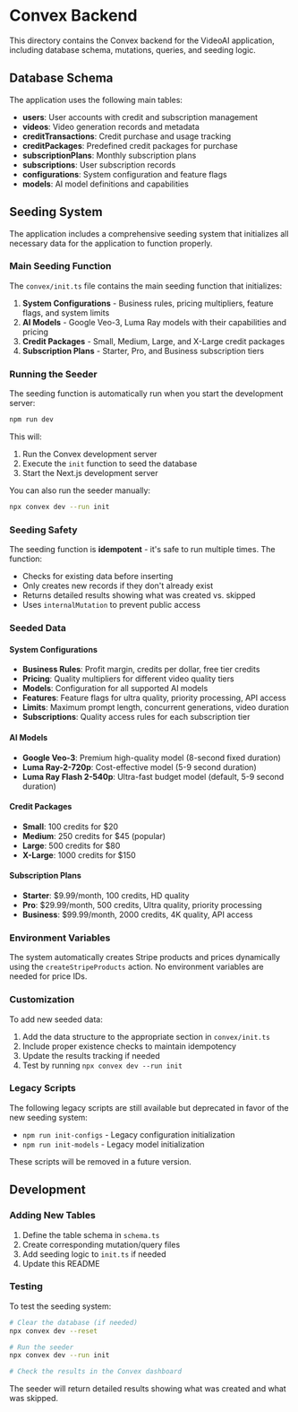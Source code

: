 # Convex Backend

This directory contains the Convex backend for the VideoAI application, including database schema, mutations, queries, and seeding logic.

## Database Schema

The application uses the following main tables:

- **users**: User accounts with credit and subscription management
- **videos**: Video generation records and metadata
- **creditTransactions**: Credit purchase and usage tracking
- **creditPackages**: Predefined credit packages for purchase
- **subscriptionPlans**: Monthly subscription plans
- **subscriptions**: User subscription records
- **configurations**: System configuration and feature flags
- **models**: AI model definitions and capabilities

## Seeding System

The application includes a comprehensive seeding system that initializes all necessary data for the application to function properly.

### Main Seeding Function

The `convex/init.ts` file contains the main seeding function that initializes:

1. **System Configurations** - Business rules, pricing multipliers, feature flags, and system limits
2. **AI Models** - Google Veo-3, Luma Ray models with their capabilities and pricing
3. **Credit Packages** - Small, Medium, Large, and X-Large credit packages
4. **Subscription Plans** - Starter, Pro, and Business subscription tiers

### Running the Seeder

The seeding function is automatically run when you start the development server:

```bash
npm run dev
```

This will:
1. Run the Convex development server
2. Execute the `init` function to seed the database
3. Start the Next.js development server

You can also run the seeder manually:

```bash
npx convex dev --run init
```

### Seeding Safety

The seeding function is **idempotent** - it's safe to run multiple times. The function:

- Checks for existing data before inserting
- Only creates new records if they don't already exist
- Returns detailed results showing what was created vs. skipped
- Uses `internalMutation` to prevent public access

### Seeded Data

#### System Configurations

- **Business Rules**: Profit margin, credits per dollar, free tier credits
- **Pricing**: Quality multipliers for different video quality tiers
- **Models**: Configuration for all supported AI models
- **Features**: Feature flags for ultra quality, priority processing, API access
- **Limits**: Maximum prompt length, concurrent generations, video duration
- **Subscriptions**: Quality access rules for each subscription tier

#### AI Models

- **Google Veo-3**: Premium high-quality model (8-second fixed duration)
- **Luma Ray-2-720p**: Cost-effective model (5-9 second duration)
- **Luma Ray Flash 2-540p**: Ultra-fast budget model (default, 5-9 second duration)

#### Credit Packages

- **Small**: 100 credits for $20
- **Medium**: 250 credits for $45 (popular)
- **Large**: 500 credits for $80
- **X-Large**: 1000 credits for $150

#### Subscription Plans

- **Starter**: $9.99/month, 100 credits, HD quality
- **Pro**: $29.99/month, 500 credits, Ultra quality, priority processing
- **Business**: $99.99/month, 2000 credits, 4K quality, API access

### Environment Variables

The system automatically creates Stripe products and prices dynamically using the `createStripeProducts` action. No environment variables are needed for price IDs.

### Customization

To add new seeded data:

1. Add the data structure to the appropriate section in `convex/init.ts`
2. Include proper existence checks to maintain idempotency
3. Update the results tracking if needed
4. Test by running `npx convex dev --run init`

### Legacy Scripts

The following legacy scripts are still available but deprecated in favor of the new seeding system:

- `npm run init-configs` - Legacy configuration initialization
- `npm run init-models` - Legacy model initialization

These scripts will be removed in a future version.

## Development

### Adding New Tables

1. Define the table schema in `schema.ts`
2. Create corresponding mutation/query files
3. Add seeding logic to `init.ts` if needed
4. Update this README

### Testing

To test the seeding system:

```bash
# Clear the database (if needed)
npx convex dev --reset

# Run the seeder
npx convex dev --run init

# Check the results in the Convex dashboard
```

The seeder will return detailed results showing what was created and what was skipped. 